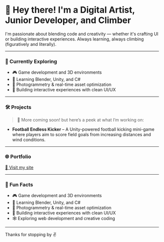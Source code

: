 # 👋 Hey there! I'm a Digital Artist, Junior Developer, and Climber

I'm passionate about blending code and creativity — whether it's crafting UI or building interactive experiences. Always learning, always climbing (figuratively and literally).

---

### 🌱 Currently Exploring

- 🎮 Game development and 3D environments  
- 🧠 Learning Blender, Unity, and C#  
- 📸 Photogrammetry & real-time asset optimization  
- 🧱 Building interactive experiences with clean UI/UX  

---

### 🛠️ Projects

> 🚧 More coming soon! but here’s a peek at what I’m working on:

- **Football Endless Kicker** – A Unity-powered football kicking mini-game where players aim to score field goals from increasing distances and wind conditions. 

---

### 🌐 Portfolio

[🔗 Visit my site]([https://your-portfolio-link.com](https://chloefeierabend1.wixsite.com/chloe-feierabend)) 

---

### 🎯 Fun Facts

- 🎮 Game development and 3D environments
- 🧠 Learning Blender, Unity, and C#
- 📸 Photogrammetry & real-time asset optimization
- 🧱 Building interactive experiences with clean UI/UX
- 🕸️ Exploring web development and creative coding

---

Thanks for stopping by ✌️  
